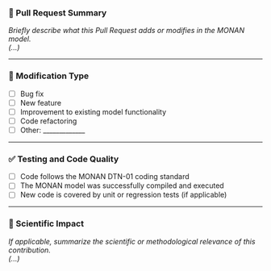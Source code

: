 ### 📝 Pull Request Summary

_Briefly describe what this Pull Request adds or modifies in the MONAN model.<br>
(...)_

---

### 🔧 Modification Type

- [ ] Bug fix  
- [ ] New feature  
- [ ] Improvement to existing model functionality  
- [ ] Code refactoring  
- [ ] Other: _____________

---

### ✅ Testing and Code Quality

- [ ] Code follows the MONAN DTN-01 coding standard  
- [ ] The MONAN model was successfully compiled and executed  
- [ ] New code is covered by unit or regression tests (if applicable)

---

### 🧪 Scientific Impact

_If applicable, summarize the scientific or methodological relevance of this contribution.<br>
(...)_
